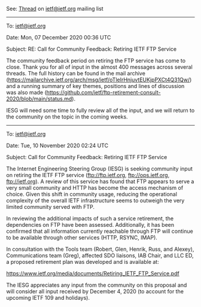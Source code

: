 See: [Thread](https://mailarchive.ietf.org/arch/msg/ietf/oTleIrHnjuvtEUKjpPXCt4Q31Qw/) on ietf@ietf.org mailing list

***
To: ietf@ietf.org

Date: Mon, 07 December 2020 00:36 UTC

Subject: RE: Call for Community Feedback: Retiring IETF FTP Service

The community feedback period on retiring the FTP service has come to close.  Thank you for all of input in the almost 400 messages across several threads.  The full history can be found in the mail archive (https://mailarchive.ietf.org/arch/msg/ietf/oTleIrHnjuvtEUKjpPXCt4Q31Qw/) and a running summary of key themes, positions and lines of discussion was also made (https://github.com/ietf/ftp-retirement-consult-2020/blob/main/status.md).

IESG will need some time to fully review all of the input, and we will return to the community on the topic in the coming weeks.

***
To: ietf@ietf.org

Date: Tue, 10 November 2020 02:24 UTC

Subject: Call for Community Feedback: Retiring IETF FTP Service

The Internet Engineering Steering Group (IESG) is seeking community input on retiring the IETF FTP service (ftp://ftp.ietf.org, ftp://ops.ietf.org, ftp://ietf.org).  A review of this service has found that FTP appears to serve a very small community and HTTP has become the access mechanism of choice.  Given this shift in community usage, reducing the operational complexity of the overall IETF infrastructure seems to outweigh the very limited community served with FTP.  

In reviewing the additional impacts of such a service retirement, the dependencies on FTP have been assessed.  Additionally, it has been confirmed that all information currently reachable through FTP will continue to be available through other services (HTTP, RSYNC, IMAP).

In consultation with the Tools team (Robert, Glen, Henrik, Russ, and Alexey), Communications team (Greg), affected SDO liaisons, IAB Chair, and LLC ED, a proposed retirement plan was developed and is available at:

https://www.ietf.org/media/documents/Retiring_IETF_FTP_Service.pdf

The IESG appreciates any input from the community on this proposal and will consider all input received by December 4, 2020 (to account for the upcoming IETF 109 and holidays).
